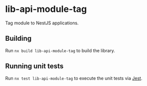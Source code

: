 # lib-api-module-tag

Tag module to NestJS applications.

## Building

Run `nx build lib-api-module-tag` to build the library.

## Running unit tests

Run `nx test lib-api-module-tag` to execute the unit tests via [Jest](https://jestjs.io).
